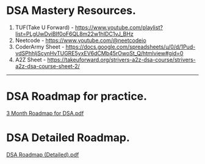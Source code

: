 # DSA Mastery Resources.     
1. TUF(Take U Forward) - https://www.youtube.com/playlist?list=PLgUwDviBIf0oF6QL8m22w1hIDC1vJ_BHz
2. Neetcode - https://www.youtube.com/@neetcodeio
3. CoderArmy Sheet - https://docs.google.com/spreadsheets/u/0/d/1Pud-vdSPhhljScynHvTUGRE5yxEV6dCMb45rOwoSt_Q/htmlview#gid=0
4. A2Z Sheet - https://takeuforward.org/strivers-a2z-dsa-course/strivers-a2z-dsa-course-sheet-2/

----

# DSA Roadmap for practice.      
[3 Month Roadmap for DSA.pdf](https://github.com/user-attachments/files/20124802/3.Month.Roadmap.for.DSA.pdf)     

# DSA Detailed Roadmap.       
[DSA Roadmap (Detailed).pdf](https://github.com/user-attachments/files/20124866/DSA.Roadmap.Detailed.pdf)
